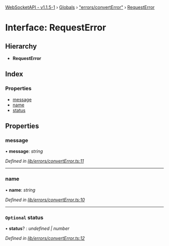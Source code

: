 [WebSocketAPI - v1.1.5-1](../README.md) › [Globals](../globals.md) › ["errors/convertError"](../modules/_errors_converterror_.md) › [RequestError](_errors_converterror_.requesterror.md)

# Interface: RequestError

## Hierarchy

* **RequestError**

## Index

### Properties

* [message](_errors_converterror_.requesterror.md#message)
* [name](_errors_converterror_.requesterror.md#name)
* [status](_errors_converterror_.requesterror.md#optional-status)

## Properties

###  message

• **message**: *string*

*Defined in [lib/errors/convertError.ts:11](https://github.com/T-Reimer/WebSocketAPI/blob/230abad/lib/errors/convertError.ts#L11)*

___

###  name

• **name**: *string*

*Defined in [lib/errors/convertError.ts:10](https://github.com/T-Reimer/WebSocketAPI/blob/230abad/lib/errors/convertError.ts#L10)*

___

### `Optional` status

• **status**? : *undefined | number*

*Defined in [lib/errors/convertError.ts:12](https://github.com/T-Reimer/WebSocketAPI/blob/230abad/lib/errors/convertError.ts#L12)*

